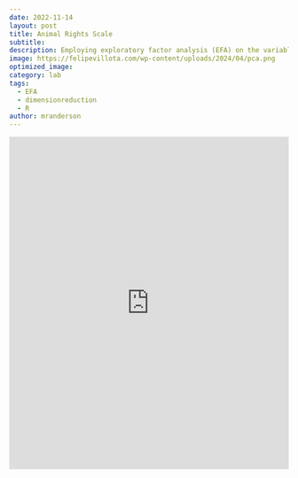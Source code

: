 ```yaml
---
date: 2022-11-14
layout: post
title: Animal Rights Scale
subtitle:
description: Employing exploratory factor analysis (EFA) on the variables within the "Animal Rights Scale (ARS)". Measuring Attitudes About Animal Rights and Animal Research" dataset to uncover underlying sets of latent factors reflected in participants' responses.
image: https://felipevillota.com/wp-content/uploads/2024/04/pca.png
optimized_image:
category: lab
tags:
  - EFA 
  - dimensionreduction
  - R
author: mranderson
---
```


<embed src= "https://felipevillota.com/wp-content/uploads/2024/04/LAB3_dimension_reduction_animal.pdf" width="100%" height="600px" />
